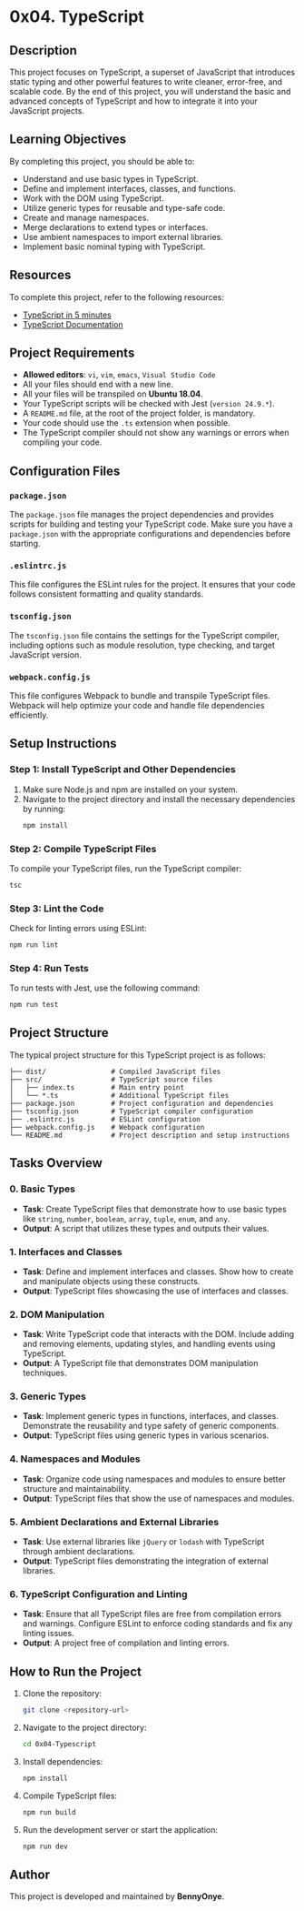 # 0x04. TypeScript

## Description

This project focuses on TypeScript, a superset of JavaScript that introduces static typing and other powerful features to write cleaner, error-free, and scalable code. By the end of this project, you will understand the basic and advanced concepts of TypeScript and how to integrate it into your JavaScript projects.

## Learning Objectives

By completing this project, you should be able to:

- Understand and use basic types in TypeScript.
- Define and implement interfaces, classes, and functions.
- Work with the DOM using TypeScript.
- Utilize generic types for reusable and type-safe code.
- Create and manage namespaces.
- Merge declarations to extend types or interfaces.
- Use ambient namespaces to import external libraries.
- Implement basic nominal typing with TypeScript.

## Resources

To complete this project, refer to the following resources:

- [TypeScript in 5 minutes](https://www.typescriptlang.org/docs/handbook/typescript-in-5-minutes.html)
- [TypeScript Documentation](https://www.typescriptlang.org/docs/)

## Project Requirements

- **Allowed editors**: `vi`, `vim`, `emacs`, `Visual Studio Code`
- All your files should end with a new line.
- All your files will be transpiled on **Ubuntu 18.04**.
- Your TypeScript scripts will be checked with Jest (`version 24.9.*`).
- A `README.md` file, at the root of the project folder, is mandatory.
- Your code should use the `.ts` extension when possible.
- The TypeScript compiler should not show any warnings or errors when compiling your code.

## Configuration Files

### `package.json`
The `package.json` file manages the project dependencies and provides scripts for building and testing your TypeScript code. Make sure you have a `package.json` with the appropriate configurations and dependencies before starting.

### `.eslintrc.js`
This file configures the ESLint rules for the project. It ensures that your code follows consistent formatting and quality standards.

### `tsconfig.json`
The `tsconfig.json` file contains the settings for the TypeScript compiler, including options such as module resolution, type checking, and target JavaScript version.

### `webpack.config.js`
This file configures Webpack to bundle and transpile TypeScript files. Webpack will help optimize your code and handle file dependencies efficiently.

## Setup Instructions

### Step 1: Install TypeScript and Other Dependencies
1. Make sure Node.js and npm are installed on your system.
2. Navigate to the project directory and install the necessary dependencies by running:
   ```bash
   npm install
   ```

### Step 2: Compile TypeScript Files
To compile your TypeScript files, run the TypeScript compiler:
```bash
tsc
```

### Step 3: Lint the Code
Check for linting errors using ESLint:
```bash
npm run lint
```

### Step 4: Run Tests
To run tests with Jest, use the following command:
```bash
npm run test
```

## Project Structure

The typical project structure for this TypeScript project is as follows:

```
├── dist/                # Compiled JavaScript files
├── src/                 # TypeScript source files
│   ├── index.ts         # Main entry point
│   └── *.ts             # Additional TypeScript files
├── package.json         # Project configuration and dependencies
├── tsconfig.json        # TypeScript compiler configuration
├── .eslintrc.js         # ESLint configuration
├── webpack.config.js    # Webpack configuration
└── README.md            # Project description and setup instructions
```

## Tasks Overview

### 0. Basic Types
- **Task**: Create TypeScript files that demonstrate how to use basic types like `string`, `number`, `boolean`, `array`, `tuple`, `enum`, and `any`.
- **Output**: A script that utilizes these types and outputs their values.

### 1. Interfaces and Classes
- **Task**: Define and implement interfaces and classes. Show how to create and manipulate objects using these constructs.
- **Output**: TypeScript files showcasing the use of interfaces and classes.

### 2. DOM Manipulation
- **Task**: Write TypeScript code that interacts with the DOM. Include adding and removing elements, updating styles, and handling events using TypeScript.
- **Output**: A TypeScript file that demonstrates DOM manipulation techniques.

### 3. Generic Types
- **Task**: Implement generic types in functions, interfaces, and classes. Demonstrate the reusability and type safety of generic components.
- **Output**: TypeScript files using generic types in various scenarios.

### 4. Namespaces and Modules
- **Task**: Organize code using namespaces and modules to ensure better structure and maintainability.
- **Output**: TypeScript files that show the use of namespaces and modules.

### 5. Ambient Declarations and External Libraries
- **Task**: Use external libraries like `jQuery` or `lodash` with TypeScript through ambient declarations.
- **Output**: TypeScript files demonstrating the integration of external libraries.

### 6. TypeScript Configuration and Linting
- **Task**: Ensure that all TypeScript files are free from compilation errors and warnings. Configure ESLint to enforce coding standards and fix any linting issues.
- **Output**: A project free of compilation and linting errors.

## How to Run the Project

1. Clone the repository:
   ```bash
   git clone <repository-url>
   ```
2. Navigate to the project directory:
   ```bash
   cd 0x04-Typescript
   ```
3. Install dependencies:
   ```bash
   npm install
   ```
4. Compile TypeScript files:
   ```bash
   npm run build
   ```
5. Run the development server or start the application:
   ```bash
   npm run dev
   ```

## Author
This project is developed and maintained by **BennyOnye**.